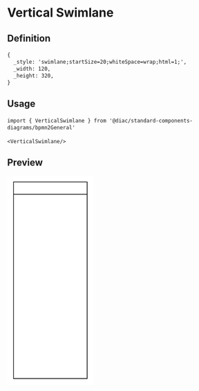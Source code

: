 # Vertical Swimlane

## Definition

```
{
  _style: 'swimlane;startSize=20;whiteSpace=wrap;html=1;',
  _width: 120,
  _height: 320,
}
```

## Usage

```
import { VerticalSwimlane } from '@diac/standard-components-diagrams/bpmn2General'

<VerticalSwimlane/>
```

## Preview

<img src="./vertical-swimlane.png" width="200"/>
